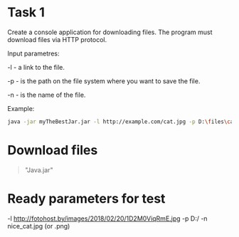 # Task 1

Create a console application for downloading files.
The program must download files via HTTP protocol.

Input parametres:

-l - a link to the file.

-p - is the path on the file system where you want to save the file.

-n - is the name of the file.

Example:
```sh
java -jar myTheBestJar.jar -l http://example.com/cat.jpg -p D:\files\cats -n black_cat.jpg
```

# Download files 
>"Java.jar"

# Ready parameters for test
-l http://fotohost.by/images/2018/02/20/1D2M0ViqRmE.jpg
-p D:/
-n nice_cat.jpg (or .png)
